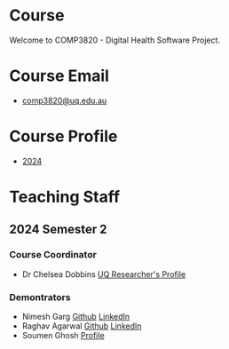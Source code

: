 # Course
Welcome to COMP3820 - Digital Health Software Project.

# Course Email
- <comp3820@uq.edu.au>

# Course Profile
- [2024](https://course-profiles.uq.edu.au/course-profiles/COMP3820-60577-7460#course-overview)

# Teaching Staff
## 2024 Semester 2
### Course Coordinator
- Dr Chelsea Dobbins [UQ Researcher's Profile](https://researchers.uq.edu.au/researcher/23170)
### Demontrators
- Nimesh Garg [Github](https://github.com/nimeshgarg) [LinkedIn](https://www.linkedin.com/in/nimeshgarg/)
- Raghav Agarwal [Github](https://github.com/NotRaghavAggarwal) [LinkedIn](https://www.linkedin.com/in/notrag/)
- Soumen Ghosh [Profile](https://sites.google.com/site/soumenca)
